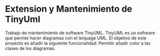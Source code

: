 # Extension y Mantenimiento de TinyUml

Trabajo de mantenimiento de software TinyUML. TinyUML es un software que permte hacer diagramas con el lenjuage UML. 
El objetivo de este proyecto es añadir la siguiente funcionalidad: 
Permitir añadir color a las clases de los diagramas. 

